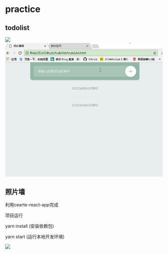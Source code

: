 # practice

## todolist

![](todoList./todoList.gif)
![](todoList2.gif)


## 照片墙
利用cearte-react-app完成

项目运行

yarn install  (安装依赖包)

yarn start (运行本地开发环境)

![](./picWall./picWall.gif)
